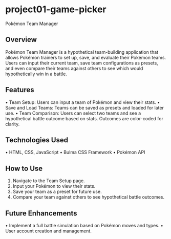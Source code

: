 # project01-game-picker

Pokémon Team Manager

## Overview
Pokémon Team Manager is a hypothetical team-building application that allows Pokémon trainers to set up, save, and evaluate their Pokémon teams. Users can input their current team, save team configurations as presets, and even compare their teams against others to see which would hypothetically win in a battle.

## Features
•	Team Setup: Users can input a team of Pokémon and view their stats.
•	Save and Load Teams: Teams can be saved as presets and loaded for later use.
•	Team Comparison: Users can select two teams and see a hypothetical battle outcome based on stats. Outcomes are color-coded for clarity.

## Technologies Used
•	HTML, CSS, JavaScript
•	Bulma CSS Framework
•	Pokémon API

## How to Use
1.	Navigate to the Team Setup page.
2.	Input your Pokémon to view their stats.
3.	Save your team as a preset for future use.
4.	Compare your team against others to see hypothetical battle outcomes.

## Future Enhancements
•	Implement a full battle simulation based on Pokémon moves and types.
•	User account creation and management.


